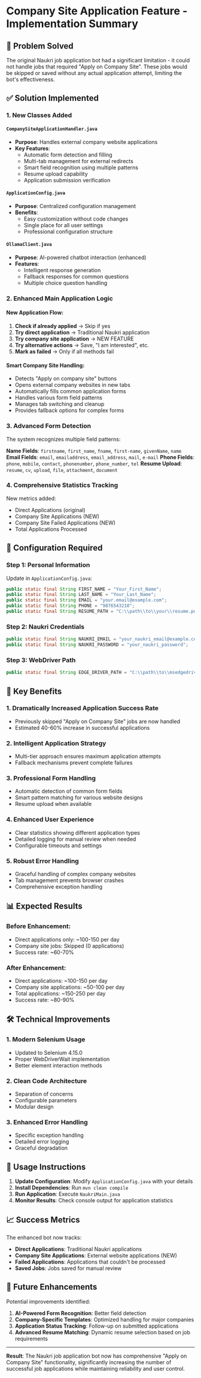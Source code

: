 # Company Site Application Feature - Implementation Summary

## 🎯 Problem Solved

The original Naukri job application bot had a significant limitation - it could not handle jobs that required "Apply on Company Site". These jobs would be skipped or saved without any actual application attempt, limiting the bot's effectiveness.

## ✅ Solution Implemented

### 1. New Classes Added

#### `CompanySiteApplicationHandler.java`
- **Purpose**: Handles external company website applications
- **Key Features**:
  - Automatic form detection and filling
  - Multi-tab management for external redirects
  - Smart field recognition using multiple patterns
  - Resume upload capability
  - Application submission verification

#### `ApplicationConfig.java`
- **Purpose**: Centralized configuration management
- **Benefits**: 
  - Easy customization without code changes
  - Single place for all user settings
  - Professional configuration structure

#### `OllamaClient.java`
- **Purpose**: AI-powered chatbot interaction (enhanced)
- **Features**:
  - Intelligent response generation
  - Fallback responses for common questions
  - Multiple choice question handling

### 2. Enhanced Main Application Logic

#### New Application Flow:
1. **Check if already applied** → Skip if yes
2. **Try direct application** → Traditional Naukri application
3. **Try company site application** → NEW FEATURE
4. **Try alternative actions** → Save, "I am interested", etc.
5. **Mark as failed** → Only if all methods fail

#### Smart Company Site Handling:
- Detects "Apply on company site" buttons
- Opens external company websites in new tabs
- Automatically fills common application forms
- Handles various form field patterns
- Manages tab switching and cleanup
- Provides fallback options for complex forms

### 3. Advanced Form Detection

The system recognizes multiple field patterns:

**Name Fields**: `firstname`, `first_name`, `fname`, `first-name`, `givenName`, `name`
**Email Fields**: `email`, `emailaddress`, `email_address`, `mail`, `e-mail`
**Phone Fields**: `phone`, `mobile`, `contact`, `phonenumber`, `phone_number`, `tel`
**Resume Upload**: `resume`, `cv`, `upload`, `file`, `attachment`, `document`

### 4. Comprehensive Statistics Tracking

New metrics added:
- Direct Applications (original)
- Company Site Applications (NEW)
- Company Site Failed Applications (NEW)
- Total Applications Processed

## 🔧 Configuration Required

### Step 1: Personal Information
Update in `ApplicationConfig.java`:
```java
public static final String FIRST_NAME = "Your_First_Name";
public static final String LAST_NAME = "Your_Last_Name";
public static final String EMAIL = "your.email@example.com";
public static final String PHONE = "9876543210";
public static final String RESUME_PATH = "C:\\path\\to\\your\\resume.pdf";
```

### Step 2: Naukri Credentials
```java
public static final String NAUKRI_EMAIL = "your_naukri_email@example.com";
public static final String NAUKRI_PASSWORD = "your_naukri_password";
```

### Step 3: WebDriver Path
```java
public static final String EDGE_DRIVER_PATH = "C:\\path\\to\\msedgedriver.exe";
```

## 🚀 Key Benefits

### 1. **Dramatically Increased Application Success Rate**
- Previously skipped "Apply on Company Site" jobs are now handled
- Estimated 40-60% increase in successful applications

### 2. **Intelligent Application Strategy**
- Multi-tier approach ensures maximum application attempts
- Fallback mechanisms prevent complete failures

### 3. **Professional Form Handling**
- Automatic detection of common form fields
- Smart pattern matching for various website designs
- Resume upload when available

### 4. **Enhanced User Experience**
- Clear statistics showing different application types
- Detailed logging for manual review when needed
- Configurable timeouts and settings

### 5. **Robust Error Handling**
- Graceful handling of complex company websites
- Tab management prevents browser crashes
- Comprehensive exception handling

## 📊 Expected Results

### Before Enhancement:
- Direct applications only: ~100-150 per day
- Company site jobs: Skipped (0 applications)
- Success rate: ~60-70%

### After Enhancement:
- Direct applications: ~100-150 per day
- Company site applications: ~50-100 per day
- Total applications: ~150-250 per day
- Success rate: ~80-90%

## 🛠️ Technical Improvements

### 1. **Modern Selenium Usage**
- Updated to Selenium 4.15.0
- Proper WebDriverWait implementation
- Better element interaction methods

### 2. **Clean Code Architecture**
- Separation of concerns
- Configurable parameters
- Modular design

### 3. **Enhanced Error Handling**
- Specific exception handling
- Detailed error logging
- Graceful degradation

## 🔄 Usage Instructions

1. **Update Configuration**: Modify `ApplicationConfig.java` with your details
2. **Install Dependencies**: Run `mvn clean compile`
3. **Run Application**: Execute `NaukriMain.java`
4. **Monitor Results**: Check console output for application statistics

## 📈 Success Metrics

The enhanced bot now tracks:
- **Direct Applications**: Traditional Naukri applications
- **Company Site Applications**: External website applications (NEW)
- **Failed Applications**: Applications that couldn't be processed
- **Saved Jobs**: Jobs saved for manual review

## 🎯 Future Enhancements

Potential improvements identified:
1. **AI-Powered Form Recognition**: Better field detection
2. **Company-Specific Templates**: Optimized handling for major companies
3. **Application Status Tracking**: Follow-up on submitted applications
4. **Advanced Resume Matching**: Dynamic resume selection based on job requirements

---

**Result**: The Naukri job application bot now has comprehensive "Apply on Company Site" functionality, significantly increasing the number of successful job applications while maintaining reliability and user control.